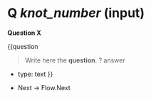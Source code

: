 # Q _knot_number_ (input) #

**Question X**

{{question
> Write here the **question**.
? answer
  * type: text
}}

* Next -> Flow.Next
